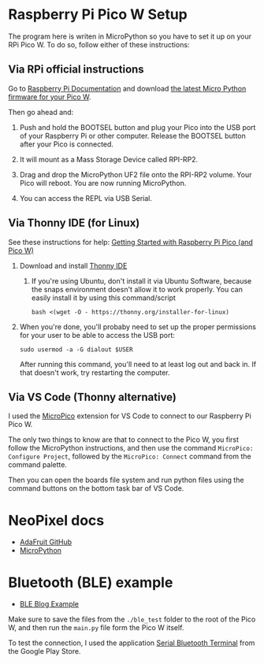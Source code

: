 # Raspberry Pi Pico W Setup

The program here is writen in MicroPython so you have to set it up on your RPi Pico W. To do so, follow either of these instructions:


## Via RPi official instructions

Go to [Raspberry Pi Documentation](https://www.raspberrypi.com/documentation/microcontrollers/micropython.html) and download [the latest Micro Python firmware for your Pico W]( https://micropython.org/download/rp2-pico-w/rp2-pico-w-latest.uf2).

Then go ahead and:

1. Push and hold the BOOTSEL button and plug your Pico into the USB port of your Raspberry Pi or other computer. Release the BOOTSEL button after your Pico is connected.

2. It will mount as a Mass Storage Device called RPI-RP2.

3. Drag and drop the MicroPython UF2 file onto the RPI-RP2 volume. Your Pico will reboot. You are now running MicroPython.

4. You can access the REPL via USB Serial.


## Via Thonny IDE (for Linux)

See these instructions for help: [Getting Started with Raspberry Pi Pico (and Pico W)](https://randomnerdtutorials.com/getting-started-raspberry-pi-pico-w/)

1. Download and install [Thonny IDE](https://thonny.org/)
    
    1. If you're using Ubuntu, don't install it via Ubuntu Software, because the snaps environment doesn't allow it to work properly. You can easily install it by using this command/script

        ```
        bash <(wget -O - https://thonny.org/installer-for-linux)
        ```

2. When you're done, you'll probaby need to set up the proper permissions for your user to be able to access the USB port:

    ```
    sudo usermod -a -G dialout $USER
    ```

    After running this command, you'll need to at least log out and back in. If that doesn't work, try restarting the computer.


## Via VS Code (Thonny alternative)

I used the [MicroPico](https://github.com/paulober/MicroPico) extension for VS Code to connect to our Raspberry Pi Pico W. 

The only two things to know are that to connect to the Pico W, you first follow the MicroPython instructions, and then use the command `MicroPico: Configure Project`, followed by the `MicroPico: Connect` command from the command palette.

Then you can open the boards file system and run python files using the command buttons on the bottom task bar of VS Code.


# NeoPixel docs

- [AdaFruit GitHub](https://github.com/adafruit/Adafruit_NeoPixel)
- [MicroPython](https://docs.micropython.org/en/latest/rp2/quickref.html#neopixel-and-apa106-driver)


# Bluetooth (BLE) example

- [BLE Blog Example](https://electrocredible.com/raspberry-pi-pico-w-bluetooth-ble-micropython/)

Make sure to save the files from the `./ble_test` folder to the root of the Pico W, and then run the `main.py` file form the Pico W itself.

To test the connection, I used the application [Serial Bluetooth Terminal](https://play.google.com/store/apps/details?id=de.kai_morich.serial_bluetooth_terminal) from the Google Play Store.